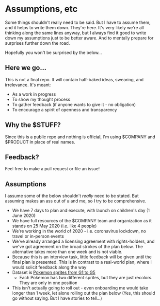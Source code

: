 # Assumptions, etc

Some things shouldn't really need to be said. But I have to assume them, and it helps to write them down. They're here. It's very likely we're all thinking along the same lines anyway, but I always find it good to write down my assumptions just to be better aware. And to mentally prepare for surprises further down the road.

Hopefully you won't be surprised by the below...

## Here we go...

This is not a final repo. It will contain half-baked ideas, swearing, and irrelevance. It's meant:

* As a work in progress
* To show my thought process
* To gather feedback (if anyone wants to give it - no obligation)
* To encourage a spirit of openness and transparency

## Why the $STUFF?

Since this is a public repo and nothing is official, I'm using $COMPANY and $PRODUCT in place of real names.

## Feedback?

Feel free to make a pull request or file an issue!

## Assumptions

I assume some of the below shouldn't *really* need to be stated. But assuming makes an ass out of u and me, so I try to be comprehensive.

* We have 7 days to plan and execute, with launch on children's day (1 June 2020)
* We have full resources of the $COMPANY team and organization as it stands on 25 May 2020 (i.e. like 4 people)
* We're working in the world of 2020 - i.e. coronavirus lockdown, no travel or in-person events
* We've already arranged a licensing agreement with rights-holders, and we've got agreement on the broad strokes of the plan below. The alternative takes more than one week and is not viable.
* Because this is an interview task, little feedback will be given until the final plan is presented. This is in contrast to a real-world plan, where I would solicit feedback along the way
* Dataset is [Pokemon sprites from G1 to G5](https://veekun.com/dex/downloads)
  * Each Pokemon has two different sprites, but they are just recolors. They are only in one position
* This isn't actually going to roll out - even onboarding me would take longer than 1 week, let alone rolling out the plan below (Yes, this should go without saying. But I have stories to tell...)

